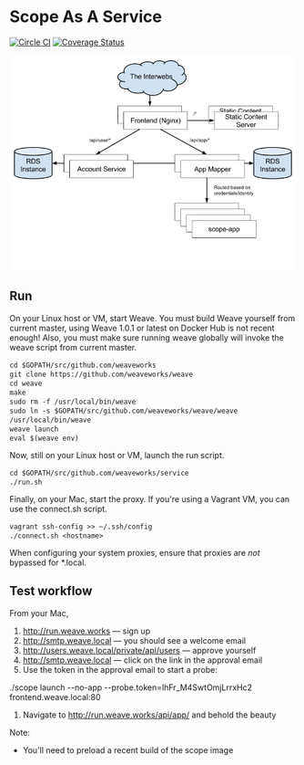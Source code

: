 # Scope As A Service

[![Circle CI](https://circleci.com/gh/weaveworks/service/tree/master.svg?style=shield)](https://circleci.com/gh/weaveworks/service/tree/master) [![Coverage Status](https://coveralls.io/repos/weaveworks/service/badge.svg?branch=coverage&service=github&t=6Kr25T)](https://coveralls.io/github/weaveworks/service?branch=coverage)

![Architecture](docs/architecture.png)

## Run

On your Linux host or VM, start Weave. You must build Weave yourself from
current master, using Weave 1.0.1 or latest on Docker Hub is not recent enough!
Also, you must make sure running weave globally will invoke the weave script
from current master.

```
cd $GOPATH/src/github.com/weaveworks
git clone https://github.com/weaveworks/weave
cd weave
make
sudo rm -f /usr/local/bin/weave
sudo ln -s $GOPATH/src/github.com/weaveworks/weave/weave /usr/local/bin/weave
weave launch
eval $(weave env)
```

Now, still on your Linux host or VM, launch the run script.

```
cd $GOPATH/src/github.com/weaveworks/service
./run.sh
```

Finally, on your Mac, start the proxy. If you're using a Vagrant VM, you can
use the connect.sh script.

```
vagrant ssh-config >> ~/.ssh/config
./connect.sh <hostname>
```

When configuring your system proxies, ensure that proxies are *not*
bypassed for *.local.

## Test workflow

From your Mac,

1. http://run.weave.works — sign up
1. http://smtp.weave.local — you should see a welcome email
1. http://users.weave.local/private/api/users — approve yourself
1. http://smtp.weave.local — click on the link in the approval email
1. Use the token in the approval email to start a probe:

  ./scope launch --no-app --probe.token=lhFr_M4SwtOmjLrrxHc2 frontend.weave.local:80

1. Navigate to http://run.weave.works/api/app/<org name> and behold the beauty


Note:

- You'll need to preload a recent build of the scope image


